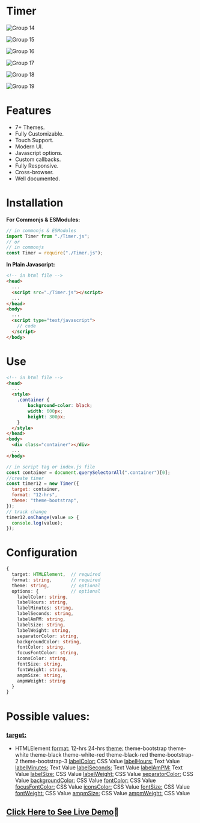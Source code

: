 # Timer

![Group 14](https://user-images.githubusercontent.com/31973579/150757360-90cca279-562f-45a8-980a-ddf4ffe844bf.png)

![Group 15](https://user-images.githubusercontent.com/31973579/150757450-cc52fd29-33f7-4e3c-812b-9a3584f43315.png)

![Group 16](https://user-images.githubusercontent.com/31973579/150757562-8810afda-2641-45d8-8c59-49091e7493aa.png)

![Group 17](https://user-images.githubusercontent.com/31973579/150757592-943e3cd0-c10e-428e-a52d-571766ff4dc3.png)

![Group 18](https://user-images.githubusercontent.com/31973579/150757607-43a5fdd2-f137-4913-bb20-a442909404bf.png)

![Group 19](https://user-images.githubusercontent.com/31973579/150757634-37822d97-b302-4286-8b60-b1a149c8ddaf.png)

# Features
- 7+ Themes.
- Fully Customizable.
- Touch Support.
- Modern UI.
- Javascript options.
- Custom callbacks.
- Fully Responsive.
- Cross-browser.
- Well documented.

# Installation

**For Commonjs & ESModules:**

```js
// in commonjs & ESModules
import Timer from "./Timer.js";
// or
// in commonjs
const Timer = require("./Timer.js");
```

**In Plain Javascript:**

```html
<!-- in html file -->
<head>
  ...
  <script src="./Timer.js"></script>
  ...
</head>
<body>
  ...
  <script type="text/javascript">
    // code
  </script>
</body>
```

# Use

```html
<!-- in html file -->
<head>
  ...
  <style>
    .container {
        background-color: black;
        width: 600px;
        height: 300px;
    }
  </style>
</head>
<body>
  <div class="container"></div>
  ...
</body>
```

```js
// in script tag or index.js file
const container = document.querySelectorAll(".container")[0];
//create timer
const timer12 = new Timer({
  target: container,
  format: "12-hrs",
  theme: "theme-bootstrap",
});
// track change
timer12.onChange(value => {
  console.log(value);
});
```

# Configuration

```typescript
{
  target: HTMLElement,  // required
  format: string,       // required
  theme: string,        // optional
  options: {            // optional
    labelColor: string,
    labelHours: string,
    labelMinutes: string,
    labelSeconds: string,
    labelAmPM: string,
    labelSize: string,
    labelWeight: string,
    separatorColor: string,
    backgroundColor: string,
    fontColor: string,
    focusFontColor: string,
    iconsColor: string,
    fontSize: string,
    fontWeight: string,
    ampmSize: string,
    ampmWeight: string
  }
}
```

# Possible values:
### [target:](#configuration)
- HTMLElement
[format:](#configuration)
12-hrs
24-hrs
[theme:](#configuration)
theme-bootstrap
theme-white
theme-black
theme-white-red
theme-black-red
theme-bootstrap-2
theme-bootstrap-3
[labelColor:](#configuration)
CSS Value
[labelHours:](#configuration)
Text Value
[labelMinutes:](#configuration)
Text Value
[labelSeconds:](#configuration)
Text Value
[labelAmPM:](#configuration)
Text Value
[labelSize:](#configuration)
CSS Value
[labelWeight:](#configuration)
CSS Value
[separatorColor:](#configuration)
CSS Value
[backgroundColor:](#configuration)
CSS Value
[fontColor:](#configuration)
CSS Value
[focusFontColor:](#configuration)
CSS Value
[iconsColor:](#configuration)
CSS Value
[fontSize:](#configuration)
CSS Value
[fontWeight:](#configuration)
CSS Value
[ampmSize:](#configuration)
CSS Value
[ampmWeight:](#configuration)
CSS Value

## [Click Here to See Live Demo](https://sllujaan.github.io/Timer22/)🚀

